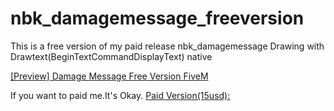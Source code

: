 # nbk_damagemessage_freeversion
This is a free version of my paid release nbk_damagemessage 
Drawing with Drawtext(BeginTextCommandDisplayText) native

[[Preview] Damage Message Free Version FiveM](https://www.youtube.com/watch?v=8T5jX0NdopI)



If you want to paid me.It's Okay.
[Paid Version(15usd):](https://forum.cfx.re/t/release-damage-message-for-fivem-paid/2348386)
